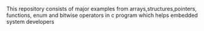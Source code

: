  This repository consists of major examples from arrays,structures,pointers, functions, enum and bitwise operators in c program which helps embedded system developers
